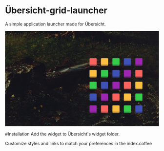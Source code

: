 # Übersicht-grid-launcher
A simple application launcher made for Übersicht.

![Screenshot](/screenshot.png)

#Installation
Add the widget to Übersicht's widget folder.

Customize styles and links to match your preferences in the index.coffee
